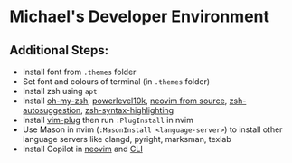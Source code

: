# Michael's Developer Environment

## Additional Steps:
- Install font from `.themes` folder 
- Set font and colours of terminal (in `.themes` folder)
- Install zsh using `apt`
- Install [oh-my-zsh](https://ohmyz.sh/#install), [powerlevel10k](https://github.com/romkatv/powerlevel10k?tab=readme-ov-file#getting-started), [neovim from source](https://github.com/neovim/neovim/blob/master/INSTALL.md#install-from-source), [zsh-autosuggestion](https://github.com/zsh-users/zsh-autosuggestions/blob/master/INSTALL.md#oh-my-zsh), [zsh-syntax-highlighting](https://github.com/zsh-users/zsh-syntax-highlighting/blob/master/INSTALL.md) 
- Install [vim-plug](https://github.com/zsh-users/zsh-syntax-highlighting/blob/master/INSTALL.md) then run `:PlugInstall` in nvim
- Use Mason in nvim (`:MasonInstall <language-server>`) to install other language servers like clangd, pyright, marksman, texlab
- Install Copilot in [neovim](https://docs.github.com/en/copilot/managing-copilot/configure-personal-settings/installing-the-github-copilot-extension-in-your-environment) and [CLI](https://docs.github.com/en/copilot/managing-copilot/configure-personal-settings/installing-github-copilot-in-the-cli)
